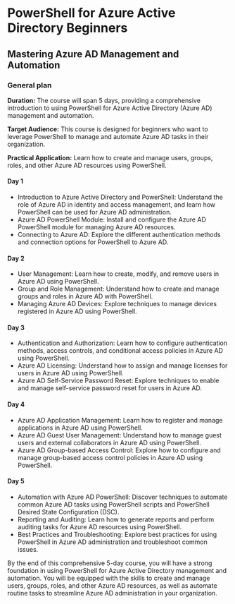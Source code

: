 # PowerShell for Azure Active Directory Beginners

## Mastering Azure AD Management and Automation

### General plan

**Duration:** The course will span 5 days, providing a comprehensive introduction to using PowerShell for Azure Active Directory (Azure AD) management and automation.

**Target Audience:** This course is designed for beginners who want to leverage PowerShell to manage and automate Azure AD tasks in their organization.

**Practical Application:** Learn how to create and manage users, groups, roles, and other Azure AD resources using PowerShell.

#### Day 1

- Introduction to Azure Active Directory and PowerShell: Understand the role of Azure AD in identity and access management, and learn how PowerShell can be used for Azure AD administration.
- Azure AD PowerShell Module: Install and configure the Azure AD PowerShell module for managing Azure AD resources.
- Connecting to Azure AD: Explore the different authentication methods and connection options for PowerShell to Azure AD.

#### Day 2

- User Management: Learn how to create, modify, and remove users in Azure AD using PowerShell.
- Group and Role Management: Understand how to create and manage groups and roles in Azure AD with PowerShell.
- Managing Azure AD Devices: Explore techniques to manage devices registered in Azure AD using PowerShell.

#### Day 3

- Authentication and Authorization: Learn how to configure authentication methods, access controls, and conditional access policies in Azure AD using PowerShell.
- Azure AD Licensing: Understand how to assign and manage licenses for users in Azure AD using PowerShell.
- Azure AD Self-Service Password Reset: Explore techniques to enable and manage self-service password reset for users in Azure AD.

#### Day 4

- Azure AD Application Management: Learn how to register and manage applications in Azure AD using PowerShell.
- Azure AD Guest User Management: Understand how to manage guest users and external collaborators in Azure AD using PowerShell.
- Azure AD Group-based Access Control: Explore how to configure and manage group-based access control policies in Azure AD using PowerShell.

#### Day 5

- Automation with Azure AD PowerShell: Discover techniques to automate common Azure AD tasks using PowerShell scripts and PowerShell Desired State Configuration (DSC).
- Reporting and Auditing: Learn how to generate reports and perform auditing tasks for Azure AD resources using PowerShell.
- Best Practices and Troubleshooting: Explore best practices for using PowerShell in Azure AD administration and troubleshoot common issues.

By the end of this comprehensive 5-day course, you will have a strong foundation in using PowerShell for Azure Active Directory management and automation. You will be equipped with the skills to create and manage users, groups, roles, and other Azure AD resources, as well as automate routine tasks to streamline Azure AD administration in your organization.
